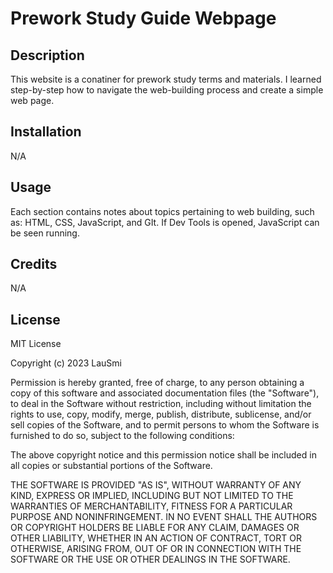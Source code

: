 # Prework Study Guide Webpage

## Description

This website is a conatiner for prework study terms and materials. I learned step-by-step how to navigate the web-building process and create a simple web page. 

## Installation

N/A

## Usage

Each section contains notes about topics pertaining to web building, such as: HTML, CSS, JavaScript, and GIt. If Dev Tools is opened, JavaScript can be seen running. 

## Credits

N/A

## License

MIT License

Copyright (c) 2023 LauSmi

Permission is hereby granted, free of charge, to any person obtaining a copy
of this software and associated documentation files (the "Software"), to deal
in the Software without restriction, including without limitation the rights
to use, copy, modify, merge, publish, distribute, sublicense, and/or sell
copies of the Software, and to permit persons to whom the Software is
furnished to do so, subject to the following conditions:

The above copyright notice and this permission notice shall be included in all
copies or substantial portions of the Software.

THE SOFTWARE IS PROVIDED "AS IS", WITHOUT WARRANTY OF ANY KIND, EXPRESS OR
IMPLIED, INCLUDING BUT NOT LIMITED TO THE WARRANTIES OF MERCHANTABILITY,
FITNESS FOR A PARTICULAR PURPOSE AND NONINFRINGEMENT. IN NO EVENT SHALL THE
AUTHORS OR COPYRIGHT HOLDERS BE LIABLE FOR ANY CLAIM, DAMAGES OR OTHER
LIABILITY, WHETHER IN AN ACTION OF CONTRACT, TORT OR OTHERWISE, ARISING FROM,
OUT OF OR IN CONNECTION WITH THE SOFTWARE OR THE USE OR OTHER DEALINGS IN THE
SOFTWARE.

